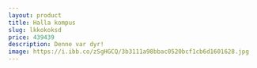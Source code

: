 ```yaml
---
layout: product
title: Halla kompus
slug: lkkokoksd
price: 439439
description: Denne var dyr!
image: https://i.ibb.co/zSgHGCQ/3b3111a98bbac0520bcf1cb6d1601628.jpg
---
```

